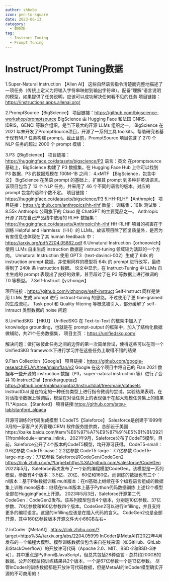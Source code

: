 ```yaml
---
author: shbobo
icon: pen-to-square
date: 2023-06-13
category:
  - 数据集
tag:
  - Instruct Tuning
  - Prompt Tuning
---
```


# Instruct/Prompt Tuning数据

1.Super-Natural Instruction 【Allen AI】
这些自然语言指令清楚而完整地描述了一项任务（传统上定义为将输入字符串映射到输出字符串）。配备“理解”语言说明的模型，如果提供了任务说明，应该可以成功解决任何看不见的任务
项目链接：https://instructions.apps.allenai.org/

2.PromptSource【BigScience】
项目链接：https://github.com/bigscience-workshop/promptsource
BigScience 由 Hugging Face 和法国 CNRS，IDRIS，GENCI 等联合组织，是当下最大的开源 LLMs 组织之一。
BigScience 在 2021 年末开发了PromptSource项目，开源了一系列工具 toolkits，帮助研究者基于现有NLP 任务构建 prompt。截止目前，PromptSource 项目包含了 270 个 NLP 任务的超过 2000 个 prompt 模版：

3.P3【BigScience】
项目链接：https://huggingface.co/datasets/bigscience/P3
语言：英文
在promptsource基础上，BigScience 构建了 P3 数据集。在 Hugging Face Hub 上你可以找到 P3 数据，P3 的数据规模在 100M-1B 之间：
4.xMTF 【BigScience，包含中文】 
BigScience 在英语 prompt 的基础上，扩展其 prompt 到多种非英语语言。
该项目包含了 13 个 NLP 任务，并采用了 46 个不同的语言的版本。对应的 prompt 包含的语种个数不定。
项目链接：https://huggingface.co/datasets/bigscience/P3
5.HH-RLHF【Anthropic】
项目链接：https://github.com/anthropics/hh-rlhf
数量：
训练集：161k
测试集：8.55k
Anthropic 公司旗下的 Claud 是 ChatGPT 的主要竞品之一。
Anthropic 开源了其在自己产品线中使用的 RLHF 数据集：
https://huggingface.co/datasets/Anthropic/hh-rlhf
HH-RLHF 项目的初衷在于训练 Helpful and Harmless（HH）的 LLMs。故该项目除了回复质量外，是否为有害信息也体现在了其 human feedback 中：
https://arxiv.org/pdf/2204.05862.pdf
6.Unnatural Instruction【orhonovich】
使用 LLMs 自主生成 instruction 数据是 instruct-tuning 领域较为活跃的一个方向。
Unnatural Instruction 使用 GPT3（text-davinci-002）生成了 64k 的 instruction prompt 数据。并使用同样的模型将 64k 的 prompt 进行改写，最终得到了 240k 条 instruction 数据。
论文中显示，在 Instruct-Tuning 中 LLMs 自主生成的 prompt 表现出了良好的效果，甚至超过了在 P3 等数据上进行微调的 T0 等模型。
7.Self-Instruct【yizhongw】

项目链接：https://github.com/yizhongw/self-instruct
Self-Instruct 同样是使用 LLMs 生成 prompt 进行 instruct-tuning 的思路。不过使用了更 fine-grained 的生成流程。
Task pool 和 Quality filtering 等概念被引入，部分缓解了 self-intrauct 类型数据的 noise 问题

8.UnifiedSKG 【HKU】
UnifiedSKG 在 Text-to-Text 的框架中加入了 knowledge grounding，也就是在 prompt-output 的框架中，加入了结构化数据做辅助，共21个任务数据集，
项目主页 ：https://unifiedskg.com/

解决问题：做打破彼此任务之间的边界的第一次简单尝试，使得这些可以在同一个UnifiedSKG framework下进行学习并在这些任务上取得不错的结果


9.Flan Collection【Google】
项目链接：https://github.com/google-research/FLAN/tree/main/flan/v2
Google 在这个项目中将自己的 Flan 2021 数据与一些开源的 instruction 数据（P3，super-natural instruction 等）进行了合并
10.InstructDial【prakharguptaz】
https://github.com/prakharguptaz/Instructdial/tree/main/datasets
InstructDial 是在特定的一种任务类型上进行指令微调的尝试。实验结果表明，在对话指令数据上微调后，模型在对话任务上的表现强于在超大规模任务集上的结果
11.*Alpaca 【Stanford】
项目链接:https://github.com/tatsu-lab/stanford_alpaca

开源可训练的代码生成模型
1.CodeT5【Saleforce】
Salesforce是创建于1999年3月的一家客户关系管理(CRM) 软件服务提供商，总部设于美国https://baike.baidu.com/item/%E6%97%A7%E9%87%91%E5%B1%B1/29211?fromModule=lemma_inlink，
2021年9月，Saleforce公布了CodeT5模型。目前，Saleforce公开了4个版本的CodeT5模型，均开源可获得。
CodeT5-small：0.6亿参数
CodeT5-base：2.2亿参数
CodeT5-large：7.7亿参数
CodeT5-large-ntp-py：7.7亿参数
Saleforce的CodeGen/CodeGen2
https://link.zhihu.com/?target=https%3A//github.com/salesforce/CodeGen
2022年5月，Saleforce再次发布了一个新的编程模型CodeGen。该模型是一系列模型，参数有4个版本：3.5亿、20亿、60亿和160亿。而训练的数据也有三个：
nl版本：基于Pile数据训练
multi版本：在nl基础上继续在多个编程语言组成的数据集上训练
mono版本：继续在multi版本上基于Python代码数据训练
上述12个模型全部在HuggingFace上开源。
2023年5月3日，Saleforce开源第二代CodeGen：CodeGen2发布。该系列模型包含4个版本，分别是10亿参数、37亿参数、70亿参数和160亿参数四个版本。CodeGen2可以进行infilling，并且支持更多的编程语言。这里的infilling应该是在插入代码的含义。
CodeGen2也是全部开源，其中160亿参数版本开源文件大小66GB左右~

2.InCoder【MetaAI】
https://link.zhihu.com/?target=https%3A//arxiv.org/abs/2204.05999
InCoder是MetaAI在2022年4月发布的一个编程大模型。模型训练数据仅包含来自在线来源（如GitHub、GitLab和StackOverflow）的开放许可代码（Apache 2.0、MIT、BSD-2和BSD-3许可），其中重点是Python和JavaScript，但总共包括28种语言 - 总共约200GB的数据。公开的模型预训练结果共2个版本，一个是67亿参数一个是13亿参数。
尽管InCoder的训练数据都是开放许可代码数据，但是MetaAI的InCoder模型确实开源的不可商用的！



